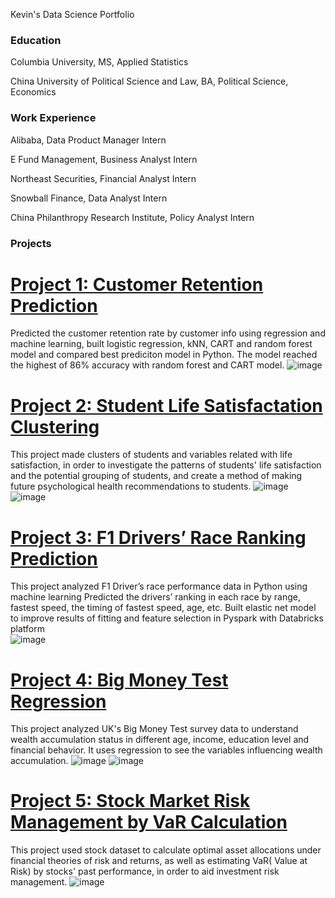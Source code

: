 Kevin's Data Science Portfolio

### Education

Columbia University, MS, Applied Statistics

China University of Political Science and Law, BA, Political Science, Economics

### Work Experience

Alibaba, Data Product Manager Intern

E Fund Management, Business Analyst Intern

Northeast Securities, Financial Analyst Intern

Snowball Finance, Data Analyst Intern

China Philanthropy Research Institute, Policy Analyst Intern

### Projects

# [Project 1: Customer Retention Prediction](https://github.com/kevinz-git/customer_retention_predicion_logistic_knn_CART_RF/blob/main/docs/hudm-project.ipynb)
Predicted the customer retention rate by customer info using regression and machine learning, built logistic regression, kNN, CART and random forest model and compared best prediciton model in Python. The model reached the highest of 86% accuracy with random forest and CART model.
![image](https://github.com/kevinz-git/kevinz-git.github.io/assets/123676596/5ae2519c-8031-4b8c-8b38-da951ad7ced0)


# [Project 2: Student Life Satisfactation Clustering](https://kevinz-git.github.io/student_life_satisfaction_clustering/)
This project made clusters of students and variables related with life satisfaction, in order to investigate the patterns of students' life satisfaction and the potential grouping of students, and create a method of making future psychological health recommendations to students.
![image](https://github.com/kevinz-git/kevinz-git.github.io/assets/123676596/3742fed2-b8ca-433d-8d64-d0ce28f207cc)
![image](https://github.com/kevinz-git/kevinz-git.github.io/assets/123676596/feff582e-2a30-4b13-b585-3e1e3eec8f27)


# [Project 3: F1 Drivers’ Race Ranking Prediction](https://github.com/kevinz-git/F1_driver_ranking_prediction_elastic_net_regression/blob/main/Elastic-Net%20Regression%20Models.py)            
This project analyzed F1 Driver’s race performance data in Python using machine learning 
Predicted the drivers’ ranking in each race by range, fastest speed, the timing of fastest speed, age, etc. Built elastic net model to improve results of fitting and feature selection in Pyspark with Databricks platform                                  
![image](https://github.com/kevinz-git/kevinz-git.github.io/assets/123676596/5743d48a-3d39-45b7-ba0a-0d07c9f957d3)


# [Project 4: Big Money Test Regression](https://kevinz-git.github.io/big_money_test_regression/)
This project analyzed UK's Big Money Test survey data to understand wealth accumulation status in different age, income, education level and financial behavior. It uses regression to see the variables influencing wealth accumulation.
![image](https://github.com/kevinz-git/Kev_Portfolio/assets/123676596/08856c3d-3cb8-497f-a0aa-d994faf3ed2a)
![image](https://github.com/kevinz-git/Kev_Portfolio/assets/123676596/10b1ad8f-1363-4a31-af32-c862f793070d)

# [Project 5: Stock Market Risk Management by VaR Calculation](https://kevinz-git.github.io/stock_market_risk_management_by_VaR_calculation/)
This project used stock dataset to calculate optimal asset allocations under financial theories of risk and returns, as well as estimating VaR( Value at Risk) by stocks' past performance, in order to aid investment risk management. 
![image](https://github.com/kevinz-git/kevinz-git.github.io/assets/123676596/7fb654e7-d17a-4255-9c72-91187f3fcf6c)









 
